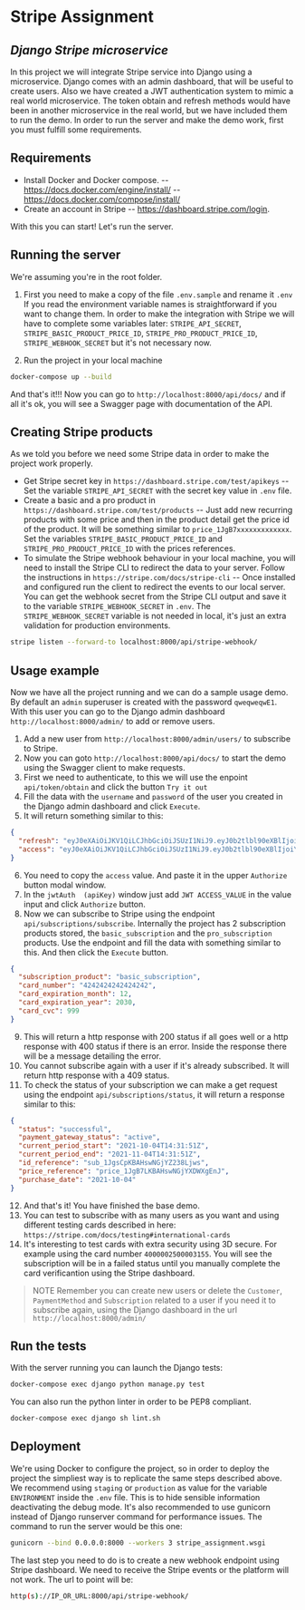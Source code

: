 # Stripe Assignment
## _Django Stripe microservice_
In this project we will integrate Stripe service into Django using a microservice.
Django comes with an admin dashboard, that will be useful to create users. Also we have created a JWT authentication system to mimic a real world microservice. The token obtain and refresh methods would have been in another microservice in the real world, but we have included them to run the demo.
In order to run the server and make the demo work, first you must fulfill some requirements.

## Requirements
- Install Docker and Docker compose.
-- https://docs.docker.com/engine/install/
-- https://docs.docker.com/compose/install/
- Create an account in Stripe
-- https://dashboard.stripe.com/login.

With this you can start! Let's run the server.

## Running the server
We're assuming you're in the root folder.

1. First you need to make a copy of the file `.env.sample` and rename it `.env`
If you read the environment variable names is straightforward if you want to change them.
In order to make the integration with Stripe we will have to complete some variables later: `STRIPE_API_SECRET`, `STRIPE_BASIC_PRODUCT_PRICE_ID`, `STRIPE_PRO_PRODUCT_PRICE_ID`, `STRIPE_WEBHOOK_SECRET` but it's not necessary now.

2. Run the project in your local machine
```sh
docker-compose up --build
```

And that's it!!! Now you can go to `http://localhost:8000/api/docs/` and if all it's ok, you will see a Swagger page with documentation of the API.

## Creating Stripe products
As we told you before we need some Stripe data in order to make the project work properly.
- Get Stripe secret key in `https://dashboard.stripe.com/test/apikeys`
-- Set the variable `STRIPE_API_SECRET` with the secret key value in `.env` file.
- Create a basic and a pro product in `https://dashboard.stripe.com/test/products`
-- Just add new recurring products with some price and then in the product detail get the price id of the
product. It will be something similar to `price_1JgB7xxxxxxxxxxxxx`.
Set the variables `STRIPE_BASIC_PRODUCT_PRICE_ID` and `STRIPE_PRO_PRODUCT_PRICE_ID` with the prices references.
- To simulate the Stripe webhook behaviour in your local machine, you will need to install the Stripe CLI to redirect the data to your server. Follow the instructions in `https://stripe.com/docs/stripe-cli`
-- Once installed and configured run the client to redirect the events to our local server. You can get the webhook secret from the Stripe CLI output and save it to the variable `STRIPE_WEBHOOK_SECRET` in `.env`. The `STRIPE_WEBHOOK_SECRET` variable is not needed in local, it's just an extra validation for production environments.
```sh
stripe listen --forward-to localhost:8000/api/stripe-webhook/
```

## Usage example
Now we have all the project running and we can do a sample usage demo.
By default an `admin` superuser is created with the password `qweqweqwE1`. With this user you can go to the Django admin dashboard `http://localhost:8000/admin/` to add or remove users.
1. Add a new user from `http://localhost:8000/admin/users/` to subscribe to Stripe.
2. Now you can goto `http://localhost:8000/api/docs/` to start the demo using the Swagger client to make requests.
3. First we need to authenticate, to this we will use the enpoint `api/token/obtain` and click the button `Try it out`
4. Fill the data with the `username` and `password` of the user you created in the Django admin dashboard and click `Execute`.
5. It will return something similar to this:
```json
{
  "refresh": "eyJ0eXAiOiJKV1QiLCJhbGciOiJSUzI1NiJ9.eyJ0b2tlbl90eXBlIjoicmVmcmVzaCIsImV4cCI6MTYzMzQ0OTIwOCwianRpIjoiMzY0YzQ1NTNmZTg0NGJiM2JlOWQ2NjE2YWZhYzA0MjciLCJpZCI6ImFjOWJjOGE1LWQyMDYtNDg5MC05Mjc1LWQxOTg2ZGI1NjkzNSIsImFwcF9uYW1lIjoiU3RyaXBlIEFzc2lnbm1lbnQifQ.iUvKMwyn3vIz-mYk4Bkw1GaCkyUksXW3lZoug9GlcWo7_dyl25DI9Xi-O5_TqC39mByYbwBiuejpHPeNskZjoYARvvzD6iZ1ZFqUaHjj1i36KQQuygAKnFNTfqOqXbx_Pccugix5SAtyYRb-RZncS_sxUz0jCXobGD__WqHqe97My1ZzGhjfZiBxm_n8TWbZRdkfTV0DxjsGhzvNEdDHkkP80ibqGhQJTgvJLFHnchnDc20GFeHH-jtJlWM5d7WmfDErZbMviVdPGBAMQnRVcTcAB6fI-bsj0YykimuOCFzB-3wBhx-5Ebtpj2q83kbASqT6LvVUu-JKj7y7Lu2YVlJHpkGMjzTdbCC1vRaOLOHl0YGiOwhiRqmxwAVzpROXJFxhcGJbdjuPpcGZRcpJ3cicM_7mA-rWgQvGjl7dNVE3xVAdaPNW4_g3u_6E5NBTP4dfqN2zWi_TzXaEtFlzT44vTB82Xga269MkMGORf-dOVQVIx7F3Nb-ZDXz24VKwK14VuzztEDLFQaMntbzhpsHcVVgOCMrxPs15NspwTi4DjUDfH9R6mcSA-3MDvkcPr17gMgME5IZUndHyWk5mHIh1OFv-YJtXfPN4pZZcO7S5hxl9UF1kZdZAWJ1r7pno08evDOQeRolyw4L82EwY7AHC3ExPsYhuLInf-BQb76Y",
  "access": "eyJ0eXAiOiJKV1QiLCJhbGciOiJSUzI1NiJ9.eyJ0b2tlbl90eXBlIjoiYWNjZXNzIiwiZXhwIjoxNjMzMzYzMTA4LCJqdGkiOiJjNDY0MmE0NzFmNTQ0NmRhYmMxYTY4ZDQzYTQ5MzBmOCIsImlkIjoiYWM5YmM4YTUtZDIwNi00ODkwLTkyNzUtZDE5ODZkYjU2OTM1IiwiYXBwX25hbWUiOiJTdHJpcGUgQXNzaWdubWVudCJ9.AXeQSUtW4YYfCHVlFUgi-4GpyoGmyBXxXDxKaxIwJThd35Z7AtkISvaHmPJkKb8LMUnYr1BeuHO4GqPFNA-adn1tIcO8lmhSYAijolP9FQUlfA_2z19z4PCRD4A0K6DYQK6T_leUn8AiKi68CmkURHyH7lI9ftU6tO8iZ7I-KN6Ix5sk0u4q4AHe30Ekf1K26IdKz66IvyhcXnbeT2zbuiLLn0GgYb4_P3kaECj-cK_84KrUG0J4HSP9XOhcETWnoLSCHG6hgBQrx_ctXxsp0wqr8LW-PgwHFhOai7WgQN9vGdqOGC7DeUbiVi5VYmYy-WhSoUpLBHTLhoBj6Tj9IOiXtYQUvUdJ8HgQtWmrFzJ8phNHy_6GSXln92WjiGFZjpBO201d-2BrZl-7APiEAEGZlPzdgss0npxZevGzw0NklIbtZeESNdZ1u58tgQZ2rg10U7tFW86g-0SbpPHLfD3Ll-ClgG_zzldzOAB1a6ACq5L4R2dNxEfbJljLysxbFL6cVVgN3arERscCL2TPI6dqFR8jPTMGdhJNXHUpgWWqHROcRIZIwWalcTP2kC7jGSSyXRG6HOAXQADcHZ8OGSr4olbsV2tckhjvjX2mfRpJBVmTIREUak9m8IULJVbg3BqQ58v2Qf9bij1mMnWKtftE1v7M4Muv5tkbHRtLaGg"
}
```
6. You need to copy the `access` value. And paste it in the upper `Authorize` button modal window.
7. In the `jwtAuth  (apiKey)` window just add `JWT ACCESS_VALUE` in the value input and click `Authorize` button.
8. Now we can subscribe to Stripe using the endpoint `api/subscriptions/subscribe`. Internally the project has 2 subscription products stored, the `basic_subscription` and the `pro_subscription` products. Use the endpoint and fill the data with something similar to this. And then click the `Execute` button.
```json
{
  "subscription_product": "basic_subscription",
  "card_number": "4242424242424242",
  "card_expiration_month": 12,
  "card_expiration_year": 2030,
  "card_cvc": 999
}
```
9. This will return a http response with 200 status if all goes well or a http response with 400 status if there is an error. Inside the response there will be a message detailing the error.
10. You cannot subscribe again with a user if it's already subscribed. It will return http response with a 409 status.
11. To check the status of your subscription we can make a get request using the endpoint `api/subscriptions/status`, it will return a response similar to this:
```json
{
  "status": "successful",
  "payment_gateway_status": "active",
  "current_period_start": "2021-10-04T14:31:51Z",
  "current_period_end": "2021-11-04T14:31:51Z",
  "id_reference": "sub_1JgsCpKBAHswNGjYZ238Ljws",
  "price_reference": "price_1JgB7LKBAHswNGjYXDWXgEnJ",
  "purchase_date": "2021-10-04"
}
```
12. And that's it! You have finished the base demo.
13. You can test to subscribe with as many users as you want and using different testing cards described in here: `https://stripe.com/docs/testing#international-cards`
14. It's interesting to test cards with extra security using 3D secure. For example using the card number `4000002500003155`. You will see the subscription will be in a failed status until you manually complete the card verificantion using the Stripe dashboard.

> NOTE
> Remember you can create new users or delete the `Customer`, `PaymentMethod` and `Subscription` related to a user
> if you need it to subscribe again, using the Django dashboard in the url `http://localhost:8000/admin/`


## Run the tests
With the server running you can launch the Django tests:
```sh
docker-compose exec django python manage.py test
```

You can also run the python linter in order to be PEP8 compliant.
```sh
docker-compose exec django sh lint.sh
```

## Deployment
We're using Docker to configure the project, so in order to deploy the project the simpliest way is to replicate the same steps described above. We recommend using `staging` or `production` as value for the variable `ENVIRONMENT` inside the `.env` file. This is to hide sensible information deactivating the debug mode.
It's also recommended to use gunicorn instead of Django runserver command for performance issues. The command to run the server would be this one:
```sh
gunicorn --bind 0.0.0.0:8000 --workers 3 stripe_assignment.wsgi
```
The last step you need to do is to create a new webhook endpoint using Stripe dashboard. We need to receive the Stripe events or the platform will not work. The url to point will be:
```sh
http(s)://IP_OR_URL:8000/api/stripe-webhook/
```

